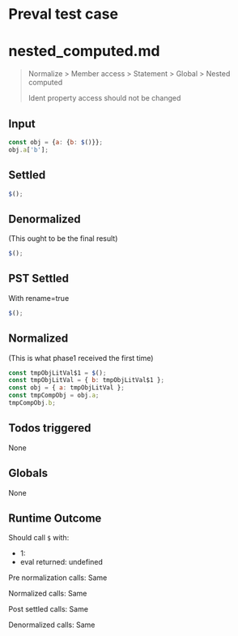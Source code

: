 # Preval test case

# nested_computed.md

> Normalize > Member access > Statement > Global > Nested computed
>
> Ident property access should not be changed

## Input

`````js filename=intro
const obj = {a: {b: $()}};
obj.a['b'];
`````


## Settled


`````js filename=intro
$();
`````


## Denormalized
(This ought to be the final result)

`````js filename=intro
$();
`````


## PST Settled
With rename=true

`````js filename=intro
$();
`````


## Normalized
(This is what phase1 received the first time)

`````js filename=intro
const tmpObjLitVal$1 = $();
const tmpObjLitVal = { b: tmpObjLitVal$1 };
const obj = { a: tmpObjLitVal };
const tmpCompObj = obj.a;
tmpCompObj.b;
`````


## Todos triggered


None


## Globals


None


## Runtime Outcome


Should call `$` with:
 - 1: 
 - eval returned: undefined

Pre normalization calls: Same

Normalized calls: Same

Post settled calls: Same

Denormalized calls: Same
